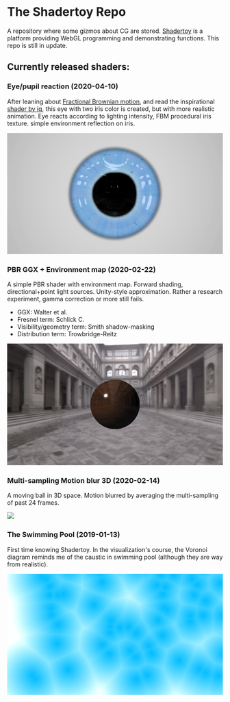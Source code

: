 # The Shadertoy Repo

A repository where some gizmos about CG are stored. [Shadertoy](https://www.shadertoy.com/) is a platform providing WebGL programming and demonstrating functions. This repo is still in update.

## Currently released shaders:

### Eye/pupil reaction (2020-04-10)

After leaning about [Fractional Brownian motion](https://en.wikipedia.org/wiki/Fractional_Brownian_motion), and read the inspirational [shader by iq](https://www.shadertoy.com/view/lsfGRr), this eye with two iris color is created, but with more realistic animation. Eye reacts according to lighting intensity, FBM procedural iris texture. simple environment reflection on iris.

[<img src="https://github.com/RidgeSTD/Shadertoys/blob/develope/demo/gifs/Eye_pupil_reaction.gif?raw=true" style="width:640;height:360;">](https://www.shadertoy.com/view/wdSczR)
<!-- <iframe width="640" height="360" frameborder="0" src="https://www.shadertoy.com/embed/wdSczR?gui=true&t=10&paused=true&muted=false" allowfullscreen></iframe> -->

### PBR GGX + Environment map (2020-02-22)

A simple PBR shader with environment map. Forward shading, directional+point light sources. Unity-style approximation. Rather a research experiment, gamma correction or more still fails.

+ GGX: Walter et al.
+ Fresnel term: Schlick C.
+ Visibility/geometry term: Smith shadow-masking
+ Distribution term: Trowbridge-Reitz

[<img src="https://github.com/RidgeSTD/Shadertoys/blob/develope/demo/gifs/PBR_GGX_Ball.gif?raw=true" style="width:640;height:360;">](https://www.shadertoy.com/view/WldXz2)
<!-- <iframe width="640" height="360" frameborder="0" src="https://www.shadertoy.com/embed/WldXz2?gui=true&t=10&paused=true&muted=false" allowfullscreen></iframe> -->

### Multi-sampling Motion blur 3D (2020-02-14)

A moving ball in 3D space. Motion blurred by averaging the multi-sampling of past 24 frames.

[<img src="https://github.com/RidgeSTD/Shadertoys/blob/develope/demo/gifs/MS_Motion_blur.gif?raw=true" style="width:640;height:360;">](https://www.shadertoy.com/view/ttcXD2)
<!-- <iframe width="640" height="360" frameborder="0" src="https://www.shadertoy.com/embed/ttcXD2?gui=true&t=10&paused=true&muted=false" allowfullscreen></iframe> -->

### The Swimming Pool (2019-01-13)

First time knowing Shadertoy. In the visualization's course, the Voronoi diagram reminds me of the caustic in swimming pool (although they are way from realistic).

[<img src="https://github.com/RidgeSTD/Shadertoys/blob/develope/demo/gifs/Swimming_pool.gif?raw=true" style="width:640;height:360;">](https://www.shadertoy.com/view/3ss3DB)
<!-- <iframe width="640" height="360" frameborder="0" src="https://www.shadertoy.com/embed/3ss3DB?gui=true&t=10&paused=true&muted=false" allowfullscreen></iframe> -->